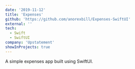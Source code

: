 ```yaml
---
date: '2019-11-12'
title: 'Expenses'
github: 'https://github.com/anorexbill/Expenses-SwiftUI'
external: ''
tech:
  - Swift
  - SwiftUI
company: 'Upstatement'
showInProjects: true
---
```


A simple expenses app built using SwiftUI.
